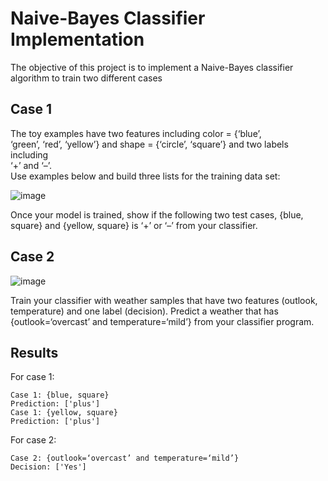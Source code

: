 # Naive-Bayes Classifier Implementation
The objective of this project is to implement a Naive-Bayes classifier algorithm to train two different cases


## Case 1

The	toy	examples	have	two	features	including	color	=	{‘blue’,	
‘green’,	‘red’,	‘yellow’}	and	shape	=	{‘circle’,	‘square’}	and	two	labels	including	
‘+’	and	‘–’.		
Use	examples	below	and	build	three	lists	for	the	training	data	set:

![image](https://user-images.githubusercontent.com/20651843/170394083-25e25e90-e424-4d98-9ced-ca76703803f8.png)


Once	your	model	is	trained,	show	if	the	following	two test	cases, {blue,	
square}	and	{yellow,	square}	is	 ‘+’	or	‘–’	from	your	classifier.


## Case 2

![image](https://user-images.githubusercontent.com/20651843/170394231-3793301a-3279-421e-bd3f-aefccf3345c9.png)


Train	your	classifier	with	weather	samples	that	have	two	features (outlook,	
temperature) and	one	label	(decision).	Predict	a	weather	that	has	
{outlook=‘overcast’	and	temperature=‘mild’}	from	your	classifier	program.


## Results

For case 1: 

```
Case 1: {blue, square}
Prediction: ['plus']
Case 1: {yellow, square}
Prediction: ['plus']
```

For case 2:

```
Case 2: {outlook=‘overcast’ and temperature=‘mild’}
Decision: ['Yes']
```

